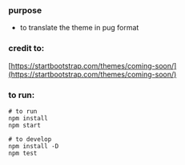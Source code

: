 
### purpose
- to translate the theme in pug format

### credit to:
[https://startbootstrap.com/themes/coming-soon/](https://startbootstrap.com/themes/coming-soon/)


### to run:
```
# to run
npm install
npm start

# to develop
npm install -D
npm test
